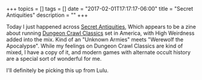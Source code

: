 +++
topics = []
tags = []
date = "2017-02-01T17:17:17-06:00"
title = "Secret Antiquities"
description = ""
+++

Today I just happened across [Secret Antiquities][1], Which appears to be a 
zine about running [Dungeon Crawl Classics][2] set in America, with High
Weirdness added into the mix. Kind of an "Unknown Armies" meets "Werewolf the
Apocalypse". While my feelings on Dungeon Crawl Classics are kind of mixed,
I have a copy of it, and modern games with alternate occult history are a
special sort of wonderful for me.

I'll definitely be picking this up from Lulu.


[1]: http://secretantiquities.blogspot.com/2017/01/the-battle-to-control-america-beginsnow.html?m=1
[2]: http://www.rpgnow.com/product/101050/Dungeon-Crawl-Classics-RPG?affiliate_id=6913

